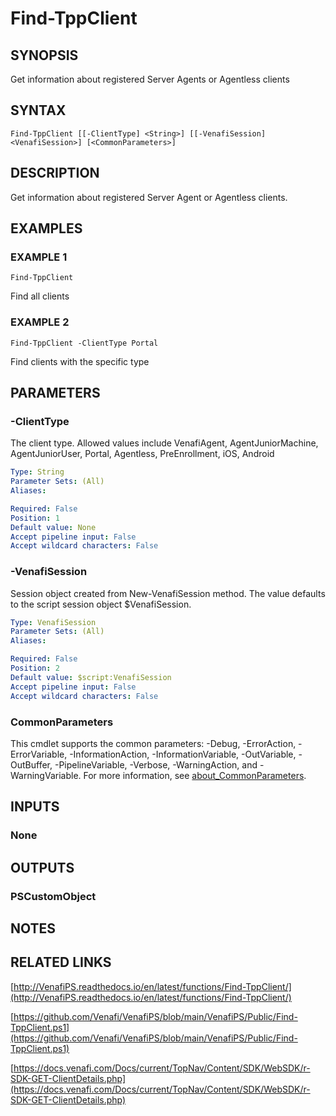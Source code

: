 # Find-TppClient

## SYNOPSIS
Get information about registered Server Agents or Agentless clients

## SYNTAX

```
Find-TppClient [[-ClientType] <String>] [[-VenafiSession] <VenafiSession>] [<CommonParameters>]
```

## DESCRIPTION
Get information about registered Server Agent or Agentless clients.

## EXAMPLES

### EXAMPLE 1
```
Find-TppClient
```

Find all clients

### EXAMPLE 2
```
Find-TppClient -ClientType Portal
```

Find clients with the specific type

## PARAMETERS

### -ClientType
The client type.
Allowed values include VenafiAgent, AgentJuniorMachine, AgentJuniorUser, Portal, Agentless, PreEnrollment, iOS, Android

```yaml
Type: String
Parameter Sets: (All)
Aliases:

Required: False
Position: 1
Default value: None
Accept pipeline input: False
Accept wildcard characters: False
```

### -VenafiSession
Session object created from New-VenafiSession method. 
The value defaults to the script session object $VenafiSession.

```yaml
Type: VenafiSession
Parameter Sets: (All)
Aliases:

Required: False
Position: 2
Default value: $script:VenafiSession
Accept pipeline input: False
Accept wildcard characters: False
```

### CommonParameters
This cmdlet supports the common parameters: -Debug, -ErrorAction, -ErrorVariable, -InformationAction, -InformationVariable, -OutVariable, -OutBuffer, -PipelineVariable, -Verbose, -WarningAction, and -WarningVariable. For more information, see [about_CommonParameters](http://go.microsoft.com/fwlink/?LinkID=113216).

## INPUTS

### None
## OUTPUTS

### PSCustomObject
## NOTES

## RELATED LINKS

[http://VenafiPS.readthedocs.io/en/latest/functions/Find-TppClient/](http://VenafiPS.readthedocs.io/en/latest/functions/Find-TppClient/)

[https://github.com/Venafi/VenafiPS/blob/main/VenafiPS/Public/Find-TppClient.ps1](https://github.com/Venafi/VenafiPS/blob/main/VenafiPS/Public/Find-TppClient.ps1)

[https://docs.venafi.com/Docs/current/TopNav/Content/SDK/WebSDK/r-SDK-GET-ClientDetails.php](https://docs.venafi.com/Docs/current/TopNav/Content/SDK/WebSDK/r-SDK-GET-ClientDetails.php)

